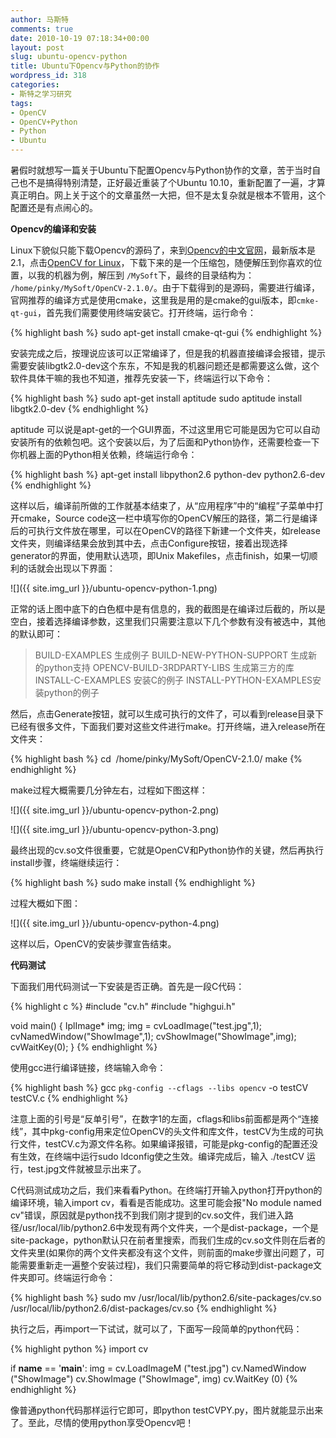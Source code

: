 ```yaml
---
author: 马斯特
comments: true
date: 2010-10-19 07:18:34+00:00
layout: post
slug: ubuntu-opencv-python
title: Ubuntu下Opencv与Python的协作
wordpress_id: 318
categories:
- 斯特之学习研究
tags:
- OpenCV
- OpenCV+Python
- Python
- Ubuntu
---
```


暑假时就想写一篇关于Ubuntu下配置Opencv与Python协作的文章，苦于当时自己也不是搞得特别清楚，正好最近重装了个Ubuntu 10.10，重新配置了一遍，才算真正明白。网上关于这个的文章虽然一大把，但不是太复杂就是根本不管用，这个配置还是有点闹心的。

**Opencv的编译和安装**

Linux下貌似只能下载Opencv的源码了，来到[Opencv的中文官网](http://www.opencv.org.cn/index.php/Download)，最新版本是2.1，点击[OpenCV for Linux](http://www.opencv.org.cn/download/OpenCV-2.1.0.tar.bz2)，下载下来的是一个压缩包，随便解压到你喜欢的位置，以我的机器为例，解压到 `/MySoft`下，最终的目录结构为： `/home/pinky/MySoft/OpenCV-2.1.0/`。由于下载得到的是源码，需要进行编译，官网推荐的编译方式是使用cmake，这里我是用的是cmake的gui版本，即`cmke-qt-gui`，首先我们需要使用终端安装它。打开终端，运行命令：

{% highlight bash %}
sudo apt-get install cmake-qt-gui
{% endhighlight %}

安装完成之后，按理说应该可以正常编译了，但是我的机器直接编译会报错，提示需要安装libgtk2.0-dev这个东东，不知是我的机器问题还是都需要这么做，这个软件具体干嘛的我也不知道，推荐先安装一下，终端运行以下命令：

{% highlight bash %}
sudo apt-get install aptitude
sudo aptitude install libgtk2.0-dev
{% endhighlight %}


<!--more-->
aptitude 可以说是apt-get的一个GUI界面，不过这里用它可能是因为它可以自动安装所有的依赖包吧。这个安装以后，为了后面和Python协作，还需要检查一下你机器上面的Python相关依赖，终端运行命令：

{% highlight bash %}
apt-get install libpython2.6 python-dev python2.6-dev
{% endhighlight %}

这样以后，编译前所做的工作就基本结束了，从“应用程序”中的“编程”子菜单中打开cmake，Source code这一栏中填写你的OpenCV解压的路径，第二行是编译后的可执行文件放在哪里，可以在OpenCV的路径下新建一个文件夹，如release文件夹，则编译结果会放到其中去，点击Configure按钮，接着出现选择generator的界面，使用默认选项，即Unix Makefiles，点击finish，如果一切顺利的话就会出现以下界面：


![]({{ site.img_url }}/ubuntu-opencv-python-1.png)


正常的话上图中底下的白色框中是有信息的，我的截图是在编译过后截的，所以是空白，接着选择编译参数，这里我们只需要注意以下几个参数有没有被选中，其他的默认即可：


> BUILD-EXAMPLES 生成例子
BUILD-NEW-PYTHON-SUPPORT 生成新的python支持
OPENCV-BUILD-3RDPARTY-LIBS 生成第三方的库
INSTALL-C-EXAMPLES 安装C的例子
INSTALL-PYTHON-EXAMPLES安装python的例子


然后，点击Generate按钮，就可以生成可执行的文件了，可以看到release目录下已经有很多文件，下面我们要对这些文件进行make。打开终端，进入release所在文件夹：

{% highlight bash %}
cd  /home/pinky/MySoft/OpenCV-2.1.0/
make
{% endhighlight %}


make过程大概需要几分钟左右，过程如下图这样：


![]({{ site.img_url }}/ubuntu-opencv-python-2.png)


![]({{ site.img_url }}/ubuntu-opencv-python-3.png)

最终出现的cv.so文件很重要，它就是OpenCV和Python协作的关键，然后再执行install步骤，终端继续运行：

{% highlight bash %}
sudo make install
{% endhighlight %}


过程大概如下图：


![]({{ site.img_url }}/ubuntu-opencv-python-4.png)


这样以后，OpenCV的安装步骤宣告结束。

**代码测试**

下面我们用代码测试一下安装是否正确。首先是一段C代码：

{% highlight c %}
#include "cv.h"
#include "highgui.h"

void main()
{
    IplImage* img;
    img = cvLoadImage("test.jpg",1);
    cvNamedWindow("ShowImage",1);
    cvShowImage("ShowImage",img);
    cvWaitKey(0);
}
{% endhighlight %}


使用gcc进行编译链接，终端输入命令：

{% highlight bash %}
gcc `pkg-config --cflags --libs opencv` -o testCV testCV.c
{% endhighlight %}


注意上面的引号是“反单引号”，在数字1的左面，cflags和libs前面都是两个“连接线”，其中pkg-config用来定位OpenCV的头文件和库文件，testCV为生成的可执行文件，testCV.c为源文件名称。如果编译报错，可能是pkg-config的配置还没有生效，在终端中运行sudo ldconfig使之生效。编译完成后，输入 ./testCV 运行，test.jpg文件就被显示出来了。

C代码测试成功之后，我们来看看Python。在终端打开输入python打开python的编译环境，输入import cv，看看是否能成功。这里可能会报"No module named cv"错误，原因就是python找不到我们刚才提到的cv.so文件，我们进入路径/usr/local/lib/python2.6中发现有两个文件夹，一个是dist-package，一个是site-package，python默认只在前者里搜索，而我们生成的cv.so文件则在后者的文件夹里(如果你的两个文件夹都没有这个文件，则前面的make步骤出问题了，可能需要重新走一遍整个安装过程)，我们只需要简单的将它移动到dist-package文件夹即可。终端运行命令：

{% highlight bash %}
sudo mv /usr/local/lib/python2.6/site-packages/cv.so /usr/local/lib/python2.6/dist-packages/cv.so
{% endhighlight %}

执行之后，再import一下试试，就可以了，下面写一段简单的python代码：

{% highlight python %}
import cv

if __name__ == '__main__':
    img = cv.LoadImageM ("test.jpg")
    cv.NamedWindow ("ShowImage")
    cv.ShowImage ("ShowImage", img)
    cv.WaitKey (0)
{% endhighlight %}


像普通python代码那样运行它即可，即python testCVPY.py，图片就能显示出来了。至此，尽情的使用python享受Opencv吧！
